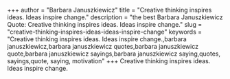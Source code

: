 +++
author = "Barbara Januszkiewicz"
title = "Creative thinking inspires ideas. Ideas inspire change."
description = "the best Barbara Januszkiewicz Quote: Creative thinking inspires ideas. Ideas inspire change."
slug = "creative-thinking-inspires-ideas-ideas-inspire-change"
keywords = "Creative thinking inspires ideas. Ideas inspire change.,barbara januszkiewicz,barbara januszkiewicz quotes,barbara januszkiewicz quote,barbara januszkiewicz sayings,barbara januszkiewicz saying,quotes, sayings,quote, saying, motivation"
+++
Creative thinking inspires ideas. Ideas inspire change.
